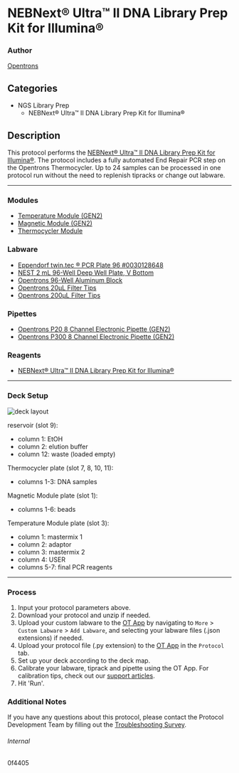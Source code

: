 # NEBNext® Ultra™ II DNA Library Prep Kit for Illumina®

### Author
[Opentrons](https://opentrons.com/)



## Categories
* NGS Library Prep
	* NEBNext® Ultra™ II DNA Library Prep Kit for Illumina®

## Description
This protocol performs the [NEBNext® Ultra™ II DNA Library Prep Kit for Illumina®](https://www.neb.com/products/e7645-nebnext-ultra-ii-dna-library-prep-kit-for-illumina#Protocols,%20Manuals%20&%20Usage). The protocol includes a fully automated End Repair PCR step on the Opentrons Thermocycler. Up to 24 samples can be processed in one protocol run without the need to replenish tipracks or change out labware.

---

### Modules
* [Temperature Module (GEN2)](https://shop.opentrons.com/collections/hardware-modules/products/tempdeck)
* [Magnetic Module (GEN2)](https://shop.opentrons.com/collections/hardware-modules/products/magdeck)
* [Thermocycler Module](https://shop.opentrons.com/collections/hardware-modules/products/thermocycler-module)

### Labware
* [Eppendorf twin.tec ® PCR Plate 96 #0030128648](https://www.eppendorf.com/de-de/eShop-Produkte/Spitzen-Reaktionsgef%C3%A4%C3%9Fe-und-Platten/Platten/Eppendorf-twintec-PCR-Plates-p-0030128648)
* [NEST 2 mL 96-Well Deep Well Plate, V Bottom](https://shop.opentrons.com/nest-2-ml-96-well-deep-well-plate-v-bottom/)
* [Opentrons 96-Well Aluminum Block](https://shop.opentrons.com/aluminum-block-set/)
* [Opentrons 20µL Filter Tips](https://shop.opentrons.com/opentrons-20ul-filter-tips/)
* [Opentrons 200µL Filter Tips](https://shop.opentrons.com/opentrons-200ul-filter-tips/)

### Pipettes
* [Opentrons P20 8 Channel Electronic Pipette (GEN2)](https://shop.opentrons.com/8-channel-electronic-pipette/)
* [Opentrons P300 8 Channel Electronic Pipette (GEN2)](https://shop.opentrons.com/8-channel-electronic-pipette/)

### Reagents
* [NEBNext® Ultra™ II DNA Library Prep Kit for Illumina®](https://www.neb.com/products/e7645-nebnext-ultra-ii-dna-library-prep-kit-for-illumina#Protocols,%20Manuals%20&%20Usage)

---

### Deck Setup
![deck layout](https://opentrons-protocol-library-website.s3.amazonaws.com/custom-README-images/0f4405/deckv2.png)  

reservoir (slot 9):  
* column 1: EtOH
* column 2: elution buffer
* column 12: waste (loaded empty)

Thermocycler plate (slot 7, 8, 10, 11):  
* columns 1-3: DNA samples

Magnetic Module plate (slot 1):  
* columns 1-6: beads

Temperature Module plate (slot 3):
* column 1: mastermix 1
* column 2: adaptor
* column 3: mastermix 2
* column 4: USER
* columns 5-7: final PCR reagents

---

### Process
1. Input your protocol parameters above.
2. Download your protocol and unzip if needed.
3. Upload your custom labware to the [OT App](https://opentrons.com/ot-app) by navigating to `More` > `Custom Labware` > `Add Labware`, and selecting your labware files (.json extensions) if needed.
4. Upload your protocol file (.py extension) to the [OT App](https://opentrons.com/ot-app) in the `Protocol` tab.
5. Set up your deck according to the deck map.
6. Calibrate your labware, tiprack and pipette using the OT App. For calibration tips, check out our [support articles](https://support.opentrons.com/en/collections/1559720-guide-for-getting-started-with-the-ot-2).
7. Hit 'Run'.

### Additional Notes
If you have any questions about this protocol, please contact the Protocol Development Team by filling out the [Troubleshooting Survey](https://protocol-troubleshooting.paperform.co/).

###### Internal
0f4405
